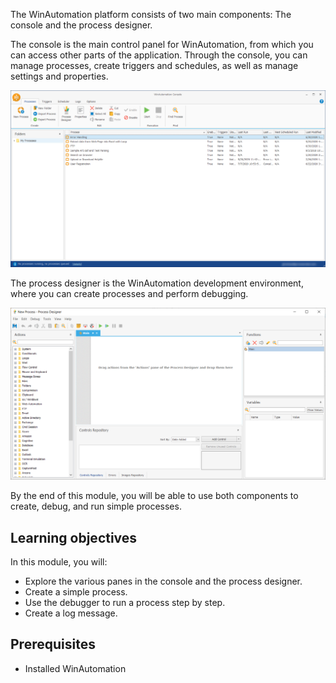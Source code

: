 The WinAutomation platform consists of two main components: The console and the process designer.

The console is the main control panel for WinAutomation, from which you can access other parts of the application. Through the console, you can manage processes, create triggers and schedules, as well as manage settings and properties.

![Screenshot of the WinAutomation console window.](..\media\image-1.png)

The process designer is the WinAutomation development environment, where you can create processes and perform debugging.

![Screenshot of the process designer window.](..\media\image-2.png)

By the end of this module, you will be able to use both components to create, debug, and run simple processes.  

## Learning objectives

In this module, you will:

- Explore the various panes in the console and the process designer.
- Create a simple process.
- Use the debugger to run a process step by step.
- Create a log message.

## Prerequisites

- Installed WinAutomation
